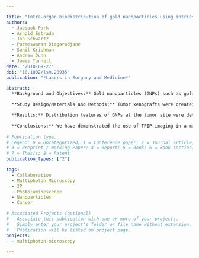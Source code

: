 ```yaml
---

title: "Intra-organ biodistribution of gold nanoparticles using intrinsic two-photon-induced photoluminescence"
authors:
  - Jaesook Park
  - Arnold Estrada
  - Jon Schwartz
  - Parmeswaran Diagaradjane
  - Sunil Krishnan
  - Andrew Dunn
  - James Tunnell
date: "2010-09-27"
doi: "10.1002/lsm.20935"
publication: "*Lasers in Surgery and Medicine*"

abstract: |
  **Background and Objectives:** Gold nanoparticles (GNPs) such as gold nanoshells (GNSs) and gold nanorods (GNRs) have been explored in a number of in vitro and in vivo studies as imaging contrast and cancer therapy agents due to their highly desirable spectral and molecular properties. While the organ-level biodistribution of these particles has been reported previously, little is known about the cellular level or intra-organ biodistribution. The objective of this study was to demonstrate the use of intrinsic two-photon-induced photoluminescence (TPIP) to study the cellular level biodistribution of GNPs.

  **Study Design/Materials and Methods:** Tumor xenografts were created in 27 male nude mice (Swiss nu/nu) using HCT 116 cells (CCL-247; American Type Culture Collection (ATCC), Manassas, VA, human colorectal cancer cell line). GNSs and GNRs were systemically injected 24 hours prior to tumor harvesting. A skin flap with the tumor was excised and sectioned as 8 µm thick tissues for imaging GNPs under a custom-built multiphoton microscope. For multiplexed imaging, nuclei, cytoplasm, and blood vessels were demonstrated by hematoxylin and eosin (H&E) staining, YOYO-1 iodide staining, and CD31-immunofluorescence staining.

  **Results:** Distribution features of GNPs at the tumor site were determined from TPIP images. GNSs and GNRs had a heterogeneous distribution with higher accumulation at the tumor cortex than tumor core. GNPs were also observed in unique patterns surrounding the perivascular region. While most GNSs were confined at the distance of approximately 400 µm inside the tumor edge, GNRs were shown up to 1.5 mm penetration inside the edge.

  **Conclusions:** We have demonstrated the use of TPIP imaging in a multiplexed fashion to image both GNPs and nuclei, cytoplasm, or vasculature simultaneously. We also confirmed that TPIP imaging enabled visualization of GNP distribution patterns within the tumor and other critical organs. These results suggest that direct luminescence-based imaging of metal nanoparticles holds a valuable and promising position in understanding the accumulation kinetics of GNPs. In addition, these techniques will be increasingly important as the use of these particles progress to human clinical trials where standard histopathology techniques are used to analyze their effects.
  
# Publication type.
# Legend: 0 = Uncategorized; 1 = Conference paper; 2 = Journal article;
# 3 = Preprint / Working Paper; 4 = Report; 5 = Book; 6 = Book section;
# 7 = Thesis; 8 = Patent
publication_types: ["2"]

tags:
  - Collaboration
  - Multiphoton Microscopy
  - 2P
  - Photoluminescence
  - Nanoparticles
  - Cancer

# Associated Projects (optional)
#   Associate this publication with one or more of your projects.
#   Simply enter your project's folder or file name without extension.
#   Publication will be listed on project page.
projects:
  - multiphoton-microscopy

---
```

